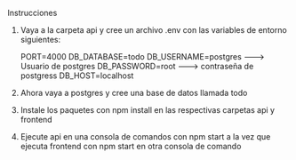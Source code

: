 Instrucciones

1. Vaya a la carpeta api y cree un archivo .env con las variables de entorno siguientes: 

    PORT=4000
    DB_DATABASE=todo
    DB_USERNAME=postgres ---> Usuario de postgres
    DB_PASSWORD=root     ---> contraseña de postgress
    DB_HOST=localhost

2. Ahora vaya a postgres y cree una base de datos llamada todo

3. Instale los paquetes con npm install en las respectivas carpetas api y frontend

4. Ejecute api en una consola de comandos con npm start a la vez que ejecuta frontend con npm start en otra consola de comando